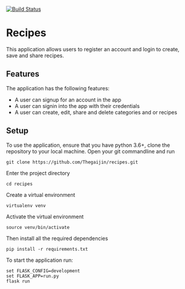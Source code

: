 [![Build Status](https://travis-ci.org/Thegaijin/recipes.svg?branch=flask-v1.2)](https://travis-ci.org/Thegaijin/recipes)

# Recipes
This application allows users to register an account and login to create, save and share recipes.

## Features

The application has the following features:

* A user can signup for an account in the app 
* A user can  signin into the app with their credentials
* A user can create, edit, share and delete categories and or recipes

## Setup

To use the application, ensure that you have python 3.6+, clone the repository to your local machine. Open your git commandline and run

    git clone https://github.com/Thegaijin/recipes.git

Enter the project directory

    cd recipes

Create a virtual environment

    virtualenv venv

Activate the virtual environment

    source venv/bin/activate

Then install all the required dependencies

    pip install -r requirements.txt

To start the application run:

    set FLASK_CONFIG=development
    set FLASK_APP=run.py
    flask run
